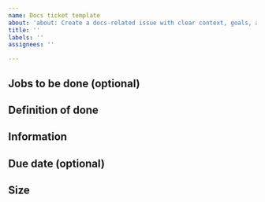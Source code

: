 ```yaml
---
name: Docs ticket template
about: 'about: Create a docs-related issue with clear context, goals, and requirements'
title: ''
labels: ''
assignees: ''

---
```


## Jobs to be done (optional)
<!-- 
User case or reason for doing this work. 
Example: Users should be able to log in to Konnect and associate Control Planes with the docs examples.
-->


## Definition of done
<!-- 
The measurable outcome that marks this issue as complete.  
Example: Write a how-to doc that explains using the GitLab integration in Service Catalog.
-->


## Information
<!-- 
Any supporting details to help solve the issue:  
- Directly Responsible Person (DRP)  
- Slack links  
- Google Docs or related resources  
-->



## Due date (optional)

<!-- 
When should these docs be ready by? 
-->



## Size
<!-- 
Rough estimate of effort:  
- S (Small)  
- M (Medium)  
- L (Large)  
- XL (Extra Large) 
-->
